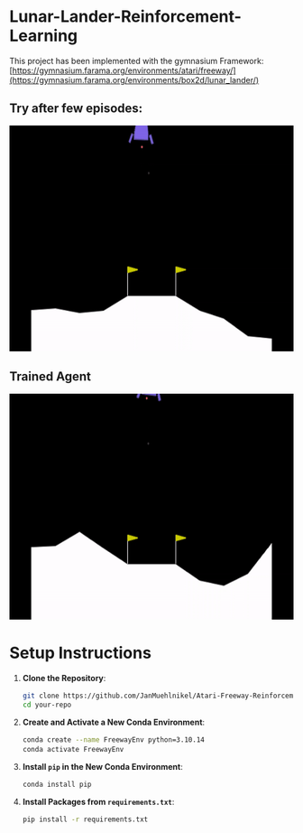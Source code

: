 # Lunar-Lander-Reinforcement-Learning

This project has been implemented with the gymnasium Framework: [https://gymnasium.farama.org/environments/atari/freeway/](https://gymnasium.farama.org/environments/box2d/lunar_lander/)

## Try after few episodes:
<img src="data/images/ep_100.gif" alt="Successful Try" width="600" height="400">
<br>

## Trained Agent
<img src="data/images/final.gif" alt="Bad Try" width="600" height="400">
<br>

# Setup Instructions

1. **Clone the Repository**:
    ```bash
    git clone https://github.com/JanMuehlnikel/Atari-Freeway-Reinforcement-Learning
    cd your-repo
    ```

2. **Create and Activate a New Conda Environment**:
    ```bash
    conda create --name FreewayEnv python=3.10.14
    conda activate FreewayEnv
    ```

3. **Install `pip` in the New Conda Environment**:
    ```bash
    conda install pip
    ```

4. **Install Packages from `requirements.txt`**:
    ```bash
    pip install -r requirements.txt
    ```
